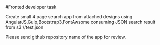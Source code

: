 #Fronted developer task 

Create small 4 page search app from attached designs using AngularJS,Gulp,Bootstrap3,FontAwsome consuming JSON search result from s3://test.json

Please send github repository name of the app for review.